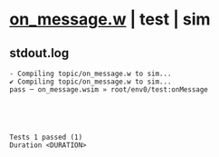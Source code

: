 # [on_message.w](../../../../../../examples/tests/sdk_tests/topic/on_message.w) | test | sim

## stdout.log
```log
- Compiling topic/on_message.w to sim...
✔ Compiling topic/on_message.w to sim...
pass ─ on_message.wsim » root/env0/test:onMessage
 




Tests 1 passed (1) 
Duration <DURATION>

```

